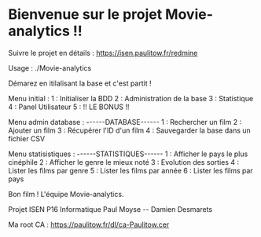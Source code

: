 # Bienvenue sur le projet Movie-analytics !!

Suivre le projet en détails : https://isen.paulitow.fr/redmine

Usage : ./Movie-analytics

Démarez en itilalisant la base et c'est partit ! 

Menu initial :
1 : Initialiser la BDD
2 : Administration de la base
3 : Statistique
4 : Panel Utilisateur
5 : !! LE BONUS !!

Menu admin database :
------DATABASE------
1 : Rechercher un film
2 : Ajouter un film
3 : Récupérer l'ID d'un film
4 : Sauvegarder la base dans un fichier CSV

Menu statisistiques : 
------STATISTIQUES------
1 : Afficher le pays le plus cinéphile
2 : Afficher le genre le mieux noté
3 : Evolution des sorties
4 : Lister les films par genre
5 : Lister les films par année
6 : Lister les films par pays


Bon film !
L'équipe Movie-analytics.

Projet ISEN P16 Informatique
Paul Moyse -- Damien Desmarets

Ma root CA : https://paulitow.fr/dl/ca-Paulitow.cer
